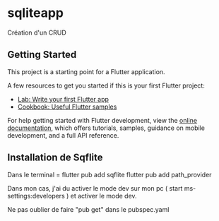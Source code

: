 # sqliteapp

Création d'un CRUD

## Getting Started

This project is a starting point for a Flutter application.

A few resources to get you started if this is your first Flutter project:

- [Lab: Write your first Flutter app](https://docs.flutter.dev/get-started/codelab)
- [Cookbook: Useful Flutter samples](https://docs.flutter.dev/cookbook)

For help getting started with Flutter development, view the
[online documentation](https://docs.flutter.dev/), which offers tutorials,
samples, guidance on mobile development, and a full API reference.



## Installation de Sqflite

Dans le terminal =  flutter pub add sqflite
                    flutter pub add path_provider


Dans mon cas, j'ai du activer le mode dev sur mon pc ( start ms-settings:developers ) et activer le mode dev.

Ne pas oublier de faire "pub get" dans le pubspec.yaml